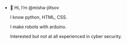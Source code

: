 - 👋 Hi, I’m @misha-jiltsov

  I know python, HTML, CSS. 
  
  I make robots with arduino.
  
  Interested but not at all experienced in cyber security.
  

